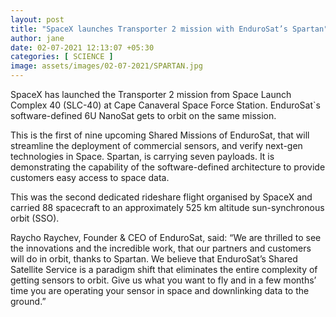```yaml
---
layout: post
title: "SpaceX launches Transporter 2 mission with EnduroSat’s Spartan"
author: jane 
date: 02-07-2021 12:13:07 +05:30 
categories: [ SCIENCE ] 
image: assets/images/02-07-2021/SPARTAN.jpg
---
```

SpaceX has launched the Transporter 2 mission from Space Launch Complex 40 (SLC-40) at Cape Canaveral Space Force Station. EnduroSat`s software-defined 6U NanoSat gets to orbit on the same mission.

This is the first of nine upcoming Shared Missions of EnduroSat, that will streamline the deployment of commercial sensors, and verify next-gen technologies in Space. Spartan, is carrying seven payloads. It is demonstrating the capability of the software-defined architecture to provide customers easy access to space data.

This was the second dedicated rideshare flight organised by SpaceX and carried 88 spacecraft to an approximately 525 km altitude sun-synchronous orbit (SSO).

Raycho Raychev, Founder & CEO of EnduroSat, said: “We are thrilled to see the innovations and the incredible work, that our partners and customers will do in orbit, thanks to Spartan. We believe that EnduroSat’s Shared Satellite Service is a paradigm shift that eliminates the entire complexity of getting sensors to orbit. Give us what you want to fly and in a few months’ time you are operating your sensor in space and downlinking data to the ground.”